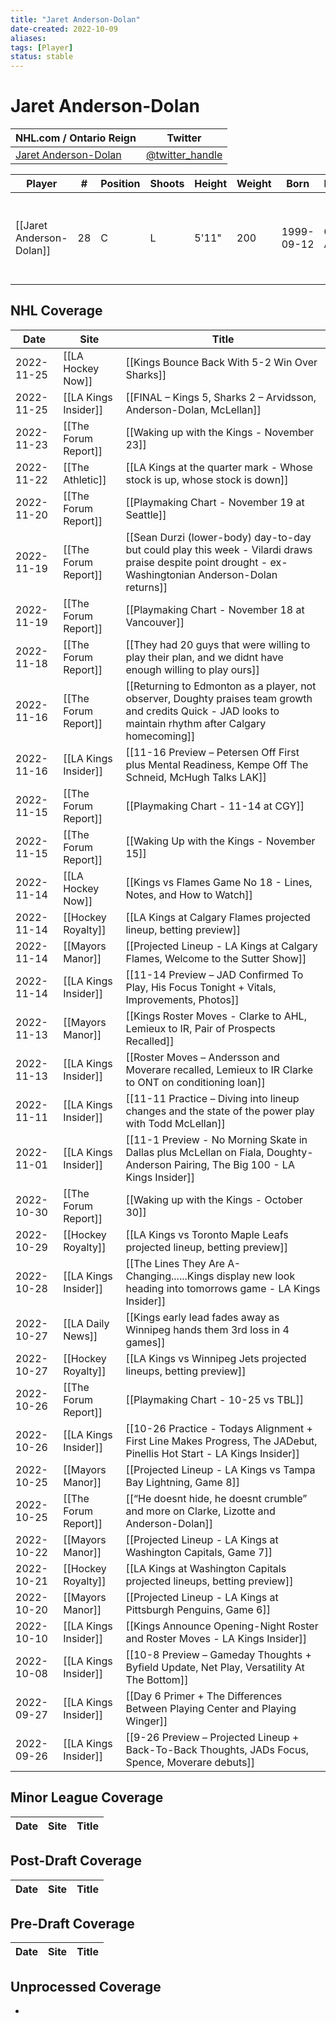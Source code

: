 ```yaml
---
title: "Jaret Anderson-Dolan"
date-created: 2022-10-09
aliases: 
tags: [Player]
status: stable
---
```


# Jaret Anderson-Dolan

| NHL.com / Ontario Reign                                                         | Twitter                                 |
| ------------------------------------------------------------------------------- | --------------------------------------- |
| [Jaret Anderson-Dolan](https://www.nhl.com/player/jaret-anderson-dolan-8479994) | [@twitter_handle](https://twitter.com/) |

| Player                   | \#  | Position | Shoots | Height | Weight | Born       | Birthplace       | Draft |
| ------------------------ | --- | -------- | ------ | ------ | ------ | ---------- | ---------------- | ----- |
| [[Jaret Anderson-Dolan]] | 28  | C        | L      | 5'11"  | 200    | 1999-09-12 | Calgary, AB, CAN | 2017 LAK, 2nd rd, 10th pk (41st overall)      |



## NHL  Coverage
| Date       | Site                 | Title                                                                                                                       |
| ---------- | -------------------- | --------------------------------------------------------------------------------------------------------------------------- |
| 2022-11-25 | [[LA Hockey Now]] | [[Kings Bounce Back With 5-2 Win Over Sharks]] |
| 2022-11-25 | [[LA Kings Insider]] | [[FINAL – Kings 5, Sharks 2 – Arvidsson, Anderson-Dolan, McLellan]] |
| 2022-11-23 | [[The Forum Report]] | [[Waking up with the Kings - November 23]] |
| 2022-11-22 | [[The Athletic]] | [[LA Kings at the quarter mark - Whose stock is up, whose stock is down]] |
| 2022-11-20 | [[The Forum Report]] | [[Playmaking Chart - November 19 at Seattle]] |
| 2022-11-19 | [[The Forum Report]] | [[Sean Durzi (lower-body) day-to-day but could play this week - Vilardi draws praise despite point drought - ex-Washingtonian Anderson-Dolan returns]] |
| 2022-11-19 | [[The Forum Report]] | [[Playmaking Chart - November 18 at Vancouver]] |
| 2022-11-18 | [[The Forum Report]] | [[They had 20 guys that were willing to play their plan, and we didnt have enough willing to play ours]] |
| 2022-11-16 | [[The Forum Report]] | [[Returning to Edmonton as a player, not observer, Doughty praises team growth and credits Quick - JAD looks to maintain rhythm after Calgary homecoming]] |
| 2022-11-16 | [[LA Kings Insider]] | [[11-16 Preview – Petersen Off First plus Mental Readiness, Kempe Off The Schneid, McHugh Talks LAK]]                       |
| 2022-11-15 | [[The Forum Report]] | [[Playmaking Chart - 11-14 at CGY]]                                                                                         |
| 2022-11-15 | [[The Forum Report]] | [[Waking Up with the Kings - November 15]]                                                                                  |
| 2022-11-14 | [[LA Hockey Now]]    | [[Kings vs Flames Game No 18 - Lines, Notes, and How to Watch]]                                                             |
| 2022-11-14 | [[Hockey Royalty]]   | [[LA Kings at Calgary Flames projected lineup, betting preview]]                                                            |
| 2022-11-14 | [[Mayors Manor]]     | [[Projected Lineup - LA Kings at Calgary Flames, Welcome to the Sutter Show]]                                               |
| 2022-11-14 | [[LA Kings Insider]] | [[11-14 Preview – JAD Confirmed To Play, His Focus Tonight + Vitals, Improvements, Photos]]                                 |
| 2022-11-13 | [[Mayors Manor]]     | [[Kings Roster Moves - Clarke to AHL, Lemieux to IR, Pair of Prospects Recalled]]                                           |
| 2022-11-13 | [[LA Kings Insider]] | [[Roster Moves – Andersson and Moverare recalled, Lemieux to IR Clarke to ONT on conditioning loan]]                        |
| 2022-11-11 | [[LA Kings Insider]] | [[11-11 Practice – Diving into lineup changes and the state of the power play with Todd McLellan]]                          |
| 2022-11-01 | [[LA Kings Insider]] | [[11-1 Preview - No Morning Skate in Dallas plus McLellan on Fiala, Doughty-Anderson Pairing, The Big 100 - LA Kings Insider]] |
| 2022-10-30 | [[The Forum Report]] | [[Waking up with the Kings - October 30]]                                                                                   |
| 2022-10-29 | [[Hockey Royalty]]   | [[LA Kings vs Toronto Maple Leafs projected lineup, betting preview]]                                                       |
| 2022-10-28 | [[LA Kings Insider]] | [[The Lines They Are A-Changing......Kings display new look heading into tomorrows game - LA Kings Insider]]                |
| 2022-10-27 | [[LA Daily News]]    | [[Kings early lead fades away as Winnipeg hands them 3rd loss in 4 games]]                                                  |
| 2022-10-27 | [[Hockey Royalty]]   | [[LA Kings vs Winnipeg Jets projected lineups, betting preview]]                                                            |
| 2022-10-26 | [[The Forum Report]] | [[Playmaking Chart - 10-25 vs TBL]]                                                                                         |
| 2022-10-26 | [[LA Kings Insider]] | [[10-26 Practice - Todays Alignment + First Line Makes Progress, The JADebut, Pinellis Hot Start - LA Kings Insider]]       |
| 2022-10-25 | [[Mayors Manor]]     | [[Projected Lineup - LA Kings vs Tampa Bay Lightning, Game 8]]                                                              |
| 2022-10-25 | [[The Forum Report]] | [[“He doesnt hide, he doesnt crumble” and more on Clarke, Lizotte and Anderson-Dolan]]                                      |
| 2022-10-22 | [[Mayors Manor]]     | [[Projected Lineup - LA Kings at Washington Capitals, Game 7]]                                                              |
| 2022-10-21 | [[Hockey Royalty]]   | [[LA Kings at Washington Capitals projected lineups, betting preview]]                                                      |
| 2022-10-20 | [[Mayors Manor]]     | [[Projected Lineup - LA Kings at Pittsburgh Penguins, Game 6]]                                                              |
| 2022-10-10 | [[LA Kings Insider]] | [[Kings Announce Opening-Night Roster and Roster Moves - LA Kings Insider]]                                                 |
| 2022-10-08 | [[LA Kings Insider]] | [[10-8 Preview – Gameday Thoughts + Byfield Update, Net Play, Versatility At The Bottom]]                                   |
| 2022-09-27 | [[LA Kings Insider]] | [[Day 6 Primer + The Differences Between Playing Center and Playing Winger]]                                                |
| 2022-09-26 | [[LA Kings Insider]] | [[9-26 Preview – Projected Lineup + Back-To-Back Thoughts, JADs Focus, Spence, Moverare debuts]] |


## Minor League Coverage
Date | Site |  Title
---|---|---



## Post-Draft Coverage
Date | Site |  Title
---|---|---



## Pre-Draft Coverage
Date | Site |  Title
---|---|---


## Unprocessed Coverage
- 
